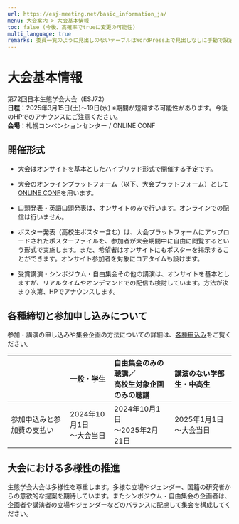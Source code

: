 ```yaml
---
url: https://esj-meeting.net/basic_information_ja/
menu: 大会案内 > 大会基本情報
toc: false (今後、高確率でtrueに変更の可能性)
multi_language: true
remarks: 委員一覧のように見出しのないテーブルはWordPress上で見出しなしに手動で設定。
---
```


# 大会基本情報

第72回日本生態学会大会（ESJ72）\
**日程**：2025年3月15日(土)〜19日(水) ※期間が短縮する可能性があります。今後のHPでのアナウンスにご注意ください。\
**会場**：札幌コンベンションセンター / ONLINE CONF

<!-- [Phase 3]: 大会概要，スケジュール
## 大会概要

第72回日本生態学会大会（ESJ72）\
**日程**：2025年3月15日(土)〜19日(水) ※期間が短縮する可能性があります。今後のHPでのアナウンスにご注意ください。\
**会場**：札幌コンベンションセンター / オンライン
<!-- -->

<!-- [Phase 3]: 大会日程　# この情報は日程・各種企画の概要ページに譲ってもいいのでは？ この下の大会スケジュールぐらいはあってもいいが。
## 大会日程
<img src="draft/media/image1.png" style="width:5.90556in;height:8.35139in" alt="大会日程1" /><img src="draft/media/image2.png" style="width:5.90556in;height:8.35139in" alt="大会日程2" />
<!-- -->

<!-- [Phase 3]: 大会スケジュール
## 大会スケジュール

<table>
<colgroup>
<col style="width: 19%" />
<col style="width: 14%" />
<col style="width: 14%" />
<col style="width: 12%" />
<col style="width: 12%" />
<col style="width: 12%" />
<col style="width: 13%" />
</colgroup>
<thead>
<tr class="header">
<th></th>
<th><strong>3月16日<br />
（土）</strong></th>
<th><strong>3月17日<br />
（日）</strong></th>
<th><strong>3月18日<br />
（月）</strong></th>
<th><strong>3月19日<br />
（火）</strong></th>
<th><strong>3月20日<br />
（水・祝日）</strong></th>
<th><strong>3月21日<br />
（木）</strong></th>
</tr>
</thead>
<tbody>
<tr class="odd">
<td></td>
<td>オンラインのみ</td>
<td>オンラインのみ</td>
<td>ハイブリッド</td>
<td>ハイブリッド</td>
<td>ハイブリッド</td>
<td>ハイブリッド</td>
</tr>
<tr class="even">
<td>総会</td>
<td></td>
<td></td>
<td>○</td>
<td></td>
<td></td>
<td></td>
</tr>
<tr class="odd">
<td>授賞式・受賞講演</td>
<td></td>
<td></td>
<td>○</td>
<td></td>
<td></td>
<td></td>
</tr>
<tr class="even">
<td>懇親会</td>
<td>○</td>
<td></td>
<td></td>
<td></td>
<td></td>
<td></td>
</tr>
<tr class="odd">
<td>オンライン交流会</td>
<td>○</td>
<td>○</td>
<td>○</td>
<td>○</td>
<td>○</td>
<td>○</td>
</tr>
<tr class="even">
<td>シンポジウム</td>
<td></td>
<td></td>
<td></td>
<td>○</td>
<td>○</td>
<td>○</td>
</tr>
<tr class="odd">
<td>自由集会･フォーラム</td>
<td>○</td>
<td>○</td>
<td></td>
<td>○</td>
<td>○</td>
<td>○</td>
</tr>
<tr class="even">
<td>口頭発表･英語口頭発表</td>
<td>○</td>
<td>○</td>
<td></td>
<td></td>
<td></td>
<td></td>
</tr>
<tr class="odd">
<td>ポスター発表</td>
<td>○</td>
<td>○</td>
<td></td>
<td>○※1</td>
<td>○※1</td>
<td></td>
</tr>
<tr class="even">
<td>高校生ポスター発表</td>
<td>○</td>
<td>○</td>
<td></td>
<td>○※1</td>
<td>○※1</td>
<td></td>
</tr>
<tr class="odd">
<td>ジュニア生態学講座</td>
<td></td>
<td>○</td>
<td></td>
<td></td>
<td></td>
<td></td>
</tr>
<tr class="even">
<td>公開講演会</td>
<td></td>
<td></td>
<td></td>
<td></td>
<td>○</td>
<td></td>
</tr>
</tbody>
</table>

※1 オンラインのポスター発表（高校生ポスターを含む）を行なった方は、希望する場合、ハイブリッド開催期間中に現地会場でもポスターを掲示することができます。
<!-- -->

## 開催形式

-   大会はオンサイトを基本としたハイブリッド形式で開催する予定です。

-   大会のオンラインプラットフォーム（以下、大会プラットフォーム）として[ONLINE CONF](https://agri-smile.com/service/online-conf/)を用います。

-   口頭発表・英語口頭発表は、オンサイトのみで行います。オンラインでの配信は行いません。

-   ポスター発表（高校生ポスター含む）は、大会プラットフォームにアップロードされたポスターファイルを、参加者が大会期間中に自由に閲覧するという形式で実施します。また、希望者はオンサイトにもポスターを掲示することができます。オンサイト参加者を対象にコアタイムも設けます。

-   受賞講演・シンポジウム・自由集会その他の講演は、オンサイトを基本としますが、リアルタイムやオンデマンドでの配信も検討しています。方法が決まり次第、HPでアナウンスします。

<!-- [Phase 3] #参加者の交流の促進
## [参加者の交流の促進]
### 大会公式懇親会

SpatialChat を用いてオンライン形式の懇親会を開催します。大会参加者
(高校生や自由集会聴講者を除く)なら誰でも参加できます。懇親会費は無料となります。参加申込も不要です。詳細は大会プラットフォーム上でお知らせします。

### オンライン交流会

SpatialChat
を用いてオンライン形式の交流会を開催します。口頭発表の各セッションや各集会(シンポジウムや自由集会)の終了後、30分の交流時間を設けます。参加したセッションや集会の交流スペースに参加していただき、分野の近い方との交流をお楽しみください。もちろん、参加したセッションや集会以外の交流スペースに入室することも可能です。実りある大会にするためにも、積極的な参加を歓迎します。
<!-- -->

## 各種締切と参加申し込みについて

参加・講演の申し込みや集会企画の方法についての詳細は、[各種申込み](regist_information_ja)をご覧ください。


|| 一般・学生| 自由集会のみの聴講／<br>高校生対象企画のみの聴講| 講演のない学部生・中高生   |
| :---- | :---- | :---- | :---- |
| 参加申込みと参加費の支払い | 2024年10月1日<br>〜大会当日                                                                                            | 2024年10月1日<br>〜2025年2月21日                        | 2025年1月1日<br>〜大会当日 |

<!-- 7/2にTFあり。※ 自由集会のみ参加はオンライン参加のみとし、オンサイト参加は不可です。-->

## 大会における多様性の推進

生態学会大会は多様性を尊重します。多様な立場やジェンダー、国籍の研究者からの意欲的な提案を期待しています。またシンポジウム・自由集会の企画者は、企画者や講演者の立場やジェンダーなどのバランスに配慮して集会を構成してください。

<!--まだお問い合わせフォームが稼働していないので、以下掲載保留：
「障害者差別解消法」に基づく配慮を行ないますので、大会参加に際して、配慮を必要とされる方は、大会公式ホームページにある「お問い合わせフォーム」からご相談ください。講演を希望される方は、できるだけ2024年10月31日までにご相談ください。
<!---->

<!--

## 大会企画委員会

|                    |                                                                                                                                                                      |
| :----------------- | :------------------------------------------------------------------------------------------------------------------------------------------------------------------- |
| 企画委員長         | 高橋一男                                                                                                                                                             |
| 企画副委員長       | 門脇浩明                                                                                                                                                             |
| 運営部会           | 橋本洸哉、伊藤公一、境優、松岡俊将、立木佑弥、田邊晶史、小黒芳生、小林卓也                                                                     |
| シンポジウム部会   | 德田誠、佐藤永、大舘智志、平田晶子、今田弓女、田村大也、栗原洋介、渡部俊太郎、野田響、東若菜、井坂友一、今井伸夫                                                     |
| ポスター部会       | 平野尚浩、西嶋翔太、長谷川成明、平山貴美子、松橋彩衣子、山下聡、島田直明、樋口裕美子、柴田あかり、小出大、友常満利、田路翼、松葉史紗子、高木俊人、松村健太郎、永濱藍 |
| 高校生ポスター部会 | 勝原光希、山﨑曜、坂田ゆず、酒井聡樹、桜井良、佐賀達矢、藤岡春奈、望月昂、小峰浩隆、中林雅、松本哲也、辻冴月、宮田理恵                                               |
| 発表編成部会       | 松崎慎一郎、冨松元、源利文、森英樹、福井翔、吉岡明良、片山直樹                                                                                                       |
| 英語口頭発表部会   | 上村真由子、福森香代子、水元惟暁、小林真、門脇浩明、塩尻かおり、畑啓生、Jamie M. Kass、鄭 峻介、安立美奈子<br>オブザーバー：辰巳晋一、森井悠太、入谷亮介             |
| オンライン部会     | 深谷肇一、境優、松岡俊将、小峰浩隆、松本哲也、小出大、島田直明、小林真、安立美奈子、德田誠、佐藤永、松崎慎一郎、冨松元<br>オブザーバー：細将貴                       |

-------------------------------------------------------------------------------

## 大会実行委員会

|                    |                                                                                                                                                                                                                                                                       |
| :----------------- | :-------------------------------------------------------------------------------------------------------------------------------------------------------------------------------------------------------------------------------------------------------------------- |
| 大会会長           | 小池文人                                                                                                                                                                                                                                                              |
| 実行委員長         | 鏡味麻衣子                                                                                                                                                                                                                                                            |
| 実行副委員長       | 佐々木雄大                                                                                                                                                                                                                                                            |
| 実行委員会メンバー | 東若菜、荒木希和子、岩崎 雄一、大舘智志、小黒芳生、北川涼、木村恵、倉田薫子、小出大、佐藤永、高野（竹中）宏平、瀧本岳、徳田誠、冨松元 、中臺亮介、西嶋 翔太、野田響、平田晶子、深谷肇一、福井翔、古川拓哉、松倉君予、松崎慎一郎、松田裕之、諸澤崇裕、山﨑曜、吉岡明良 |
<!-- -->